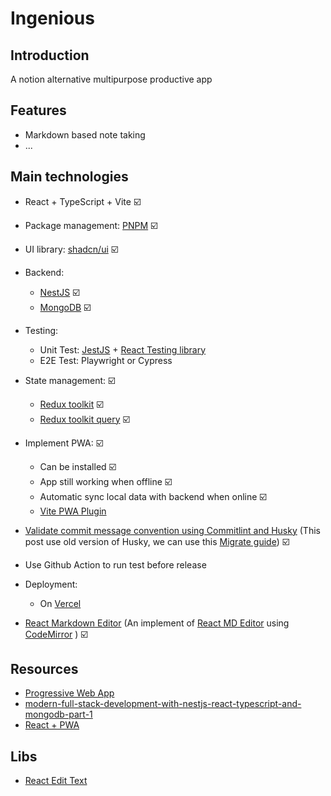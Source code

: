 # Ingenious

## Introduction

A notion alternative multipurpose productive app

## Features

- Markdown based note taking
- ...

## Main technologies

- React + TypeScript + Vite ☑️
- Package management: [PNPM](https://pnpm.io/) ☑️
- UI library: [shadcn/ui](https://ui.shadcn.com/) ☑️
- Backend:
  - [NestJS](https://docs.nestjs.com/) ☑️
  - [MongoDB](https://www.mongodb.com/docs/manual/) ☑️
- Testing:
  - Unit Test: [JestJS](https://jestjs.io/docs/getting-started) + [React Testing library](https://jestjs.io/docs/tutorial-react)
  - E2E Test: Playwright or Cypress

- State management: ☑️
  - [Redux toolkit](https://redux-toolkit.js.org/introduction/getting-started) ☑️
  - [Redux toolkit query](https://redux-toolkit.js.org/rtk-query/overview) ☑️
- Implement PWA: ☑️
  - Can be installed ☑️
  - App still working when offline ☑️
  - Automatic sync local data with backend when online ☑️
  - [Vite PWA Plugin](https://vite-pwa-org.netlify.app/guide/)
- [Validate commit message convention using Commitlint and Husky](https://dev.to/omarzi/how-to-validate-commit-message-convention-using-commitlint-and-husky-aaa) (This post use old version of Husky, we can use this [Migrate guide](https://typicode.github.io/husky/migrate-from-v4.html)) ☑️
- Use Github Action to run test before release
- Deployment:
  - On [Vercel](https://vercel.com/)
- [React Markdown Editor](https://github.com/uiwjs/react-markdown-editor) (An implement of [React MD Editor](https://github.com/uiwjs/react-md-editor) using [CodeMirror](https://codemirror.net/)
) ☑️

## Resources

- [Progressive Web App](https://web.dev/explore/progressive-web-apps)
- [modern-full-stack-development-with-nestjs-react-typescript-and-mongodb-part-1](https://auth0.com/blog/modern-full-stack-development-with-nestjs-react-typescript-and-mongodb-part-1/)
- [React + PWA](https://www.saurabhmisra.dev/setup-react-pwa-using-vite/)

## Libs

- [React Edit Text](https://www.npmjs.com/package/react-edit-text)
